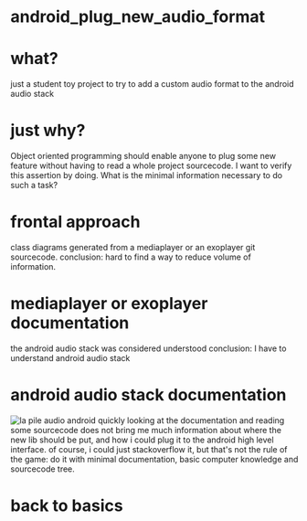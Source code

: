 # android_plug_new_audio_format
#  what? 
just a student toy project to try to add a custom audio format to the android audio stack
#  just why? 
Object oriented programming should enable anyone to plug some new feature without having to read a whole project sourcecode.
I want to verify this assertion by doing.
What is the minimal information necessary to do such a task?

# frontal approach 
class diagrams generated from a mediaplayer or an exoplayer git sourcecode.
conclusion:  hard to find a way to reduce volume of information.

# mediaplayer or exoplayer documentation
the android audio stack was considered understood
conclusion: I have to understand android audio stack

# android audio stack documentation 
![la pile audio android](https://source.android.com/devices/audio/images/ape_fwk_audio.png) 
quickly looking at the documentation and reading some sourcecode does not bring me much information
about where the new lib should be put, and how i could plug it to the android high level interface.
of course, i could just stackoverflow it, but that's not the rule of the game:
do it with minimal documentation, basic computer knowledge and sourcecode tree. 


# back to basics
